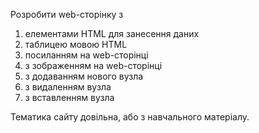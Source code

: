 Розробити web-сторінку з  
1. елементами HTML​ ​для занесення даних
2. таблицею мовою HTML
3. посиланням на web-сторінці
4. з зображенням на web-сторінці
5. з додаванням нового вузла
6. з видаленням вузла
7. з  вставленням вузла

Тематика  сайту довільна, або з навчального матеріалу.  